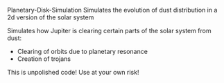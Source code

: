 Planetary-Disk-Simulation
Simulates the evolution of dust distribution in a 2d version of the solar system

Simulates how Jupiter is clearing certain parts of the solar system from dust:
- Clearing of orbits due to planetary resonance
- Creation of trojans 

This is unpolished code! Use at your own risk!
